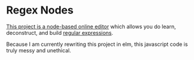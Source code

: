 # Regex Nodes

[This project is a node-based online editor](https://johannesvollmer.github.io/regex-nodes-js/) which allows you do learn, deconstruct, and build [regular expressions](https://developer.mozilla.org/de/docs/Web/JavaScript/Guide/Regular_Expressions). 

Because I am currently rewriting this project in elm, this javascript code is truly messy and unethical.